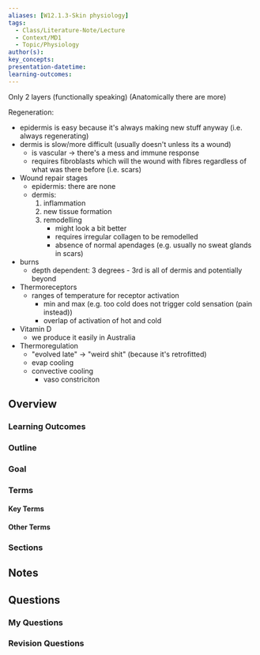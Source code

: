 ```yaml
---
aliases: [W12.1.3-Skin physiology]
tags:
  - Class/Literature-Note/Lecture
  - Context/MD1
  - Topic/Physiology
author(s): 
key_concepts: 
presentation-datetime: 
learning-outcomes:
---
```


Only 2 layers (functionally speaking)
(Anatomically there are more)

Regeneration:
- epidermis is easy because it's always making new stuff anyway (i.e. always regenerating)
- dermis is slow/more difficult (usually doesn't unless its a wound)
	- is vascular -> there's a mess and immune response
	- requires fibroblasts which will the wound with fibres regardless of what was there before (i.e. scars)
- Wound repair stages
	- epidermis: there are none
	- dermis:
		1. inflammation
		2. new tissue formation
		3. remodelling
			- might look a bit better
			- requires irregular collagen to be remodelled
			- absence of normal apendages (e.g. usually no sweat glands in scars)
- burns
	- depth dependent: 3 degrees - 3rd is all of dermis and potentially beyond
- Thermoreceptors
	- ranges of temperature for receptor activation
		- min and max (e.g. too cold does not trigger cold sensation (pain instead))
		- overlap of activation of hot and cold
- Vitamin D
	- we produce it easily in Australia
- Thermoregulation
	- "evolved late" -> "weird shit" (because it's retrofitted)
	- evap cooling
	- convective cooling
		- vaso constriciton



## Overview
### Learning Outcomes

### Outline

### Goal

### Terms
#### Key Terms

#### Other Terms

### Sections


## Notes


## Questions

### My Questions
### Revision Questions




